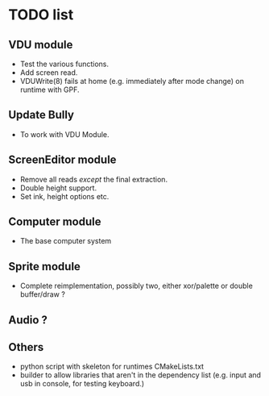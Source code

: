# TODO list

## VDU module
- Test the various functions.
- Add screen read.
- VDUWrite(8) fails at home (e.g. immediately after mode change) on runtime with GPF.

## Update Bully
- To work with VDU Module.

## ScreenEditor module

- Remove all reads *except* the final extraction.
- Double height support.
- Set ink, height options etc.

## Computer module
- The base computer system

## Sprite module
- Complete reimplementation, possibly two, either xor/palette or double buffer/draw ?

## Audio ?

## Others
- python script with skeleton for runtimes CMakeLists.txt
- builder to allow libraries that aren't in the dependency list (e.g. input and usb in console, for testing keyboard.)

